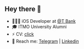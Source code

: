 ## Hey there 🦾
* 👨🏻‍💻 iOS Developer at [@T Bank](https://github.com/Tinkoff)
* 🎓 ITMO University Alumni
* ⚡ CV: [click](https://drive.google.com/file/d/1h6hK5NNdlwfle-IpHyc6vYSkMAJCUpTJ/view?usp=sharing)
* 📱 Reach me: [Telegram](https://t.me/belotserkovtsev) | [Linkedin](https://www.linkedin.com/in/belotserkovtsev/)
